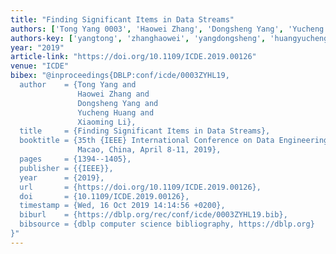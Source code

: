 ```yaml
---
title: "Finding Significant Items in Data Streams"
authors: ['Tong Yang 0003', 'Haowei Zhang', 'Dongsheng Yang', 'Yucheng Huang', 'Xiaoming Li']
authors-key: ['yangtong', 'zhanghaowei', 'yangdongsheng', 'huangyucheng', 'lixiaoming']
year: "2019"
article-link: "https://doi.org/10.1109/ICDE.2019.00126"
venue: "ICDE"
bibex: "@inproceedings{DBLP:conf/icde/0003ZYHL19,
  author    = {Tong Yang and
               Haowei Zhang and
               Dongsheng Yang and
               Yucheng Huang and
               Xiaoming Li},
  title     = {Finding Significant Items in Data Streams},
  booktitle = {35th {IEEE} International Conference on Data Engineering, {ICDE} 2019,
               Macao, China, April 8-11, 2019},
  pages     = {1394--1405},
  publisher = {{IEEE}},
  year      = {2019},
  url       = {https://doi.org/10.1109/ICDE.2019.00126},
  doi       = {10.1109/ICDE.2019.00126},
  timestamp = {Wed, 16 Oct 2019 14:14:56 +0200},
  biburl    = {https://dblp.org/rec/conf/icde/0003ZYHL19.bib},
  bibsource = {dblp computer science bibliography, https://dblp.org}
}"
---
```

